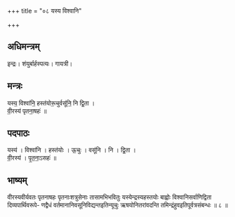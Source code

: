 +++
title = "०८ यस्य विश्वानि"

+++
## अधिमन्त्रम्
इन्द्रः। शंयुर्बार्हस्पत्यः। गायत्री।

## मन्त्रः
यस्य॒ विश्वा॑नि॒ हस्त॑योरू॒चुर्वसू॑नि॒ नि द्वि॒ता ।  
वी॒रस्य॑ पृतना॒षहः॑ ॥

## पदपाठः
यस्य॑ । विश्वा॑नि । हस्त॑योः । ऊ॒चुः । वसू॑नि । नि । द्वि॒ता ।  
वी॒रस्य॑ । पृ॒त॒ना॒ऽसहः॑ ॥

## भाष्यम्
वीरस्यवीर्यवतः पृतनाषहः पृतनाःशत्रुसेनाः तासामभिभवितुः यस्येन्द्रस्यहस्तयोः बाह्वोः विश्वानिसर्वाणिद्विता दिव्यपार्थिवरूपे- णद्वैधं वर्तमानानिवसूनिविद्यन्तइतिन्यूचुः ऋषयोनितरांवदन्ति तमिन्द्रंहुवइतिपूर्वत्रसंबन्धः ॥ ८ ॥